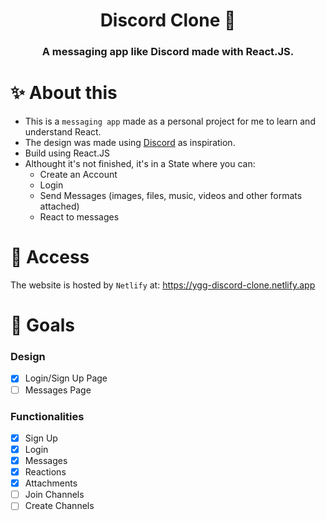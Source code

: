 <div align="center"> 
    <h1>Discord Clone 💬</h1>
    <h3>A messaging app like Discord made with React.JS.</h3>
</div>

# ✨ About this
- This is a `messaging app` made as a personal project for me to learn and understand React.
- The design was made using [Discord](https://discord.com/) as inspiration.
- Build using React.JS
- Althought it's not finished, it's in a State where you can:
  - Create an Account
  - Login
  - Send Messages (images, files, music, videos and other formats attached)
  - React to messages

# 🚀 Access
The website is hosted by `Netlify` at: https://ygg-discord-clone.netlify.app

# 🎯 Goals
### Design
- [x] Login/Sign Up Page
- [ ] Messages Page

### Functionalities
- [x] Sign Up
- [x] Login
- [x] Messages
- [x] Reactions
- [x] Attachments
- [ ] Join Channels
- [ ] Create Channels
